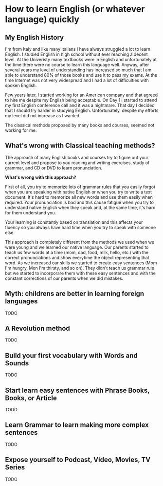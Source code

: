 # How to learn English (or whatever language) quickly

## My English History

I'm from Italy and like many italians I have always struggled a lot to learn English. I studied English in high school without ever reaching a decent level. At the Univeristy many textbooks were in English and unfortunately at the time there were no course to learn this language well. Anyway, after several years my level of understanding has increased so much that I am able to understand 80% of those books and use it to pass my exams. At the time Internet was not very widespread and I had a lot of difficulties with spoken English.

Few years later, I started working for an American company and that agreed to hire me despite my English being acceptable. On Day 1 I started to attend my first English conference call and it was a nightmare. That day I decided that I should try harder in studying English. Unfortunately, despite my efforts my level did not increase as I wanted.

The classical methods proposed by many books and courses, seemed not working for me. 

## What's wrong with Classical teaching methods?

The approach of many English books and courses try to figure out your current level and propose to you reading and writing exercises, study of grammar, and CD or DVD to learn pronunciation. 

**What's wrong with this approach?**

First of all, you try to memorize lots of grammar rules that you easily forgot when you are speaking with native English or when you try to write a text document. It's hard to memorize all new words and use them easily when required. Your pronunciation is bad and this cause fatigue when you try to understand native English when they speak and, at the same time, it's hard for them understand you.

Your learning is constantly based on translation and this affects your fluency so you always have hard time when you try to speak with someone else.

This approach is completely different from the methods we used when we were young and we learned our native language. Our parents started to teach us few words at a time (mom, dad, food, milk, hello, etc.) with the correct pronunciations and show everytime the object representing that word. As we increased our skills we started to create easy sentences (Mom I'm hungry, Mon I'm thirsty, and so on). They didn't teach us grammar rule but we started to incorporare them with these easy sentences and with the constant corrections of our parents when we did mistakes.

## Myth: childrens are better in learning foreign languages

TODO

## A Revolution method

TODO

## Build your first vocabulary with Words and Sounds

TODO

## Start learn easy sentences with Phrase Books, Books, or Article

TODO

## Learn Grammar to learn making more complex sentences

TODO

## Expose yourself to Podcast, Video, Movies, TV Series

TODO
